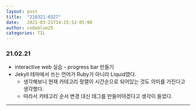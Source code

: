 ```yaml
---
layout: post
title:  "210321-0327"
date:   2021-03-21T14:25:52-05:00
author: codeblue25
categories: TIL
---
```


<h3>21.02.21</h3>

* interactive web 실습 - progress bar 만들기
* Jekyll 테마에서 쓰는 언어가 Ruby가 아니라 Liquid였다. 
  * 생각해보니 현재 카테고리 정렬이 시간순으로 되어있는 것도 의미를 가진다고 생각했다.
  * 따라서 카테고리 순서 변경 대신 태그를 만들어야겠다고 생각이 들었다.

---

